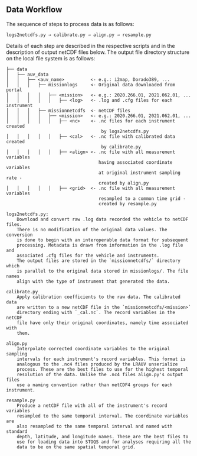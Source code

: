 ## Data Workflow

The sequence of steps to process data is as follows:

    logs2netcdfs.py → calibrate.py → align.py → resample.py

Details of each step are described in the respective scripts and in the
description of output netCDF files below. The output file directory structure
on the local file system is as follows:

    ├── data
    │   ├── auv_data
    │   │   ├── <auv_name>          <- e.g.: i2map, Dorado389, ...
    │   │   │   ├── missionlogs     <- Original data downloaded from portal
    │   │   │   │   ├── <mission>   <- e.g.: 2020.266.01, 2021.062.01, ...
    │   │   │   │   │   ├── <log>   <- .log and .cfg files for each instrument
    │   │   │   ├── missionnetcdfs  <- netCDF files
    │   │   │   │   ├── <mission>   <- e.g.: 2020.266.01, 2021.062.01, ...
    │   │   │   │   │   ├── <nc>    <- .nc files for each instrument created
                                        by logs2netcdfs.py
    │   │   │   │   │   ├── <cal>   <- .nc file with calibrated data created
                                        by calibrate.py
    │   │   │   │   │   ├── <align> <- .nc file with all measurement variables
                                       having associated coordinate variables
                                       at original instrument sampling rate -
                                       created by align.py
    │   │   │   │   │   ├── <grid>  <- .nc file with all measurement variables
                                       resampled to a common time grid -
                                       created by resample.py

    logs2netcdfs.py:
        Download and convert raw .log data recorded the vehicle to netCDF files.
        There is no modification of the original data values. The conversion
        is done to begin with an interoperable data format for subsequent
        processing. Metadata is drawn from information in the .log file and
        associated .cfg files for the vehicle and instruments.
        The output files are stored in the `missionnetcdfs/` directory which
        is parallel to the original data stored in missionlogs/. The file names
        align with the type of instrument that generated the data.

    calibrate.py
        Apply calibration coefficients to the raw data. The calibrated data
        are written to a new netCDF file in the `missionnetcdfs/<mission>`
        directory ending with `_cal.nc`. The record variables in the netCDF 
        file have only their original coordinates, namely time associated with
        them.

    align.py
        Interpolate corrected coordinate variables to the original sampling
        intervals for each instrument's record variables. This format is 
        analogous to the .nc4 files produced by the LRAUV unserialize
        process. These are the best files to use for the highest temporal 
        resolution of the data. Unlike the .nc4 files align.py's output files
        use a naming convention rather than netCDF4 groups for each instrument.

    resample.py
        Produce a netCDF file with all of the instrument's record variables
        resampled to the same temporal interval. The coordinate variables are
        also resampled to the same temporal interval and named with standard
        depth, latitude, and longitude names. These are the best files to
        use for loading data into STOQS and for analyses requiring all the
        data to be on the same spatial temporal grid.

